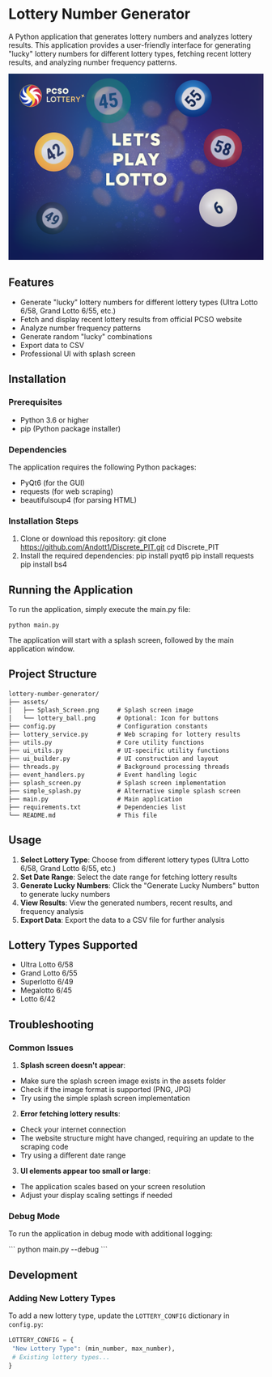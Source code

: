 # Lottery Number Generator

A Python application that generates lottery numbers and analyzes lottery results. This application provides a user-friendly interface for generating "lucky" lottery numbers for different lottery types, fetching recent lottery results, and analyzing number frequency patterns.

![Lottery Number Generator](Assets/Splash_Screen.png)

## Features

- Generate "lucky" lottery numbers for different lottery types (Ultra Lotto 6/58, Grand Lotto 6/55, etc.)
- Fetch and display recent lottery results from official PCSO website
- Analyze number frequency patterns
- Generate random "lucky" combinations
- Export data to CSV
- Professional UI with splash screen

## Installation

### Prerequisites

- Python 3.6 or higher
- pip (Python package installer)

### Dependencies

The application requires the following Python packages:

- PyQt6 (for the GUI)
- requests (for web scraping)
- beautifulsoup4 (for parsing HTML)

### Installation Steps

1. Clone or download this repository:
git clone https://github.com/Andott1/Discrete_PIT.git
cd Discrete_PIT
2. Install the required dependencies:
pip install pyqt6
pip install requests
pip install bs4


## Running the Application

To run the application, simply execute the main.py file:

```
python main.py
```

The application will start with a splash screen, followed by the main application window.

## Project Structure

```
lottery-number-generator/
├── assets/
│   ├── Splash_Screen.png     # Splash screen image
│   └── lottery_ball.png      # Optional: Icon for buttons
├── config.py                 # Configuration constants
├── lottery_service.py        # Web scraping for lottery results
├── utils.py                  # Core utility functions
├── ui_utils.py               # UI-specific utility functions
├── ui_builder.py             # UI construction and layout
├── threads.py                # Background processing threads
├── event_handlers.py         # Event handling logic
├── splash_screen.py          # Splash screen implementation
├── simple_splash.py          # Alternative simple splash screen
├── main.py                   # Main application
├── requirements.txt          # Dependencies list
└── README.md                 # This file
```

## Usage

1. **Select Lottery Type**: Choose from different lottery types (Ultra Lotto 6/58, Grand Lotto 6/55, etc.)
2. **Set Date Range**: Select the date range for fetching lottery results
3. **Generate Lucky Numbers**: Click the "Generate Lucky Numbers" button to generate lucky numbers
4. **View Results**: View the generated numbers, recent results, and frequency analysis
5. **Export Data**: Export the data to a CSV file for further analysis

## Lottery Types Supported

- Ultra Lotto 6/58
- Grand Lotto 6/55
- Superlotto 6/49
- Megalotto 6/45
- Lotto 6/42

## Troubleshooting

### Common Issues

1. **Splash screen doesn't appear**:
- Make sure the splash screen image exists in the assets folder
- Check if the image format is supported (PNG, JPG)
- Try using the simple splash screen implementation

2. **Error fetching lottery results**:
- Check your internet connection
- The website structure might have changed, requiring an update to the scraping code
- Try using a different date range

3. **UI elements appear too small or large**:
- The application scales based on your screen resolution
- Adjust your display scaling settings if needed

### Debug Mode

To run the application in debug mode with additional logging:

\`\`\`
python main.py --debug
\`\`\`

## Development

### Adding New Lottery Types

To add a new lottery type, update the `LOTTERY_CONFIG` dictionary in `config.py`:

```python
LOTTERY_CONFIG = {
 "New Lottery Type": (min_number, max_number),
 # Existing lottery types...
}